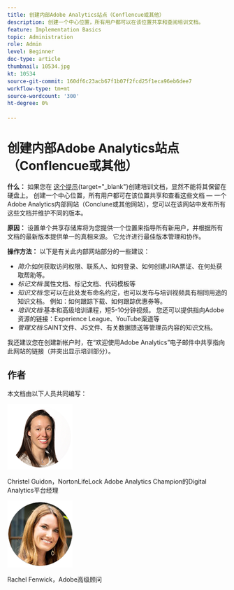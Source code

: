 ```yaml
---
title: 创建内部Adobe Analytics站点（Conflencue或其他）
description: 创建一个中心位置，所有用户都可以在该位置共享和查阅培训文档。
feature: Implementation Basics
topic: Administration
role: Admin
level: Beginner
doc-type: article
thumbnail: 10534.jpg
kt: 10534
source-git-commit: 160df6c23acb67f1b07f2fcd25f1eca96eb6dee7
workflow-type: tm+mt
source-wordcount: '300'
ht-degree: 0%

---
```



# 创建内部Adobe Analytics站点（Conflencue或其他）

**什么：** 如果您在 [这个提示](create-basic-videos-and-training.md){target=&quot;_blank&quot;}创建培训文档，显然不能将其保留在硬盘上。 创建一个中心位置，所有用户都可在该位置共享和查看这些文档 — 一个Adobe Analytics内部网站（Conclune或其他网站），您可以在该网站中发布所有这些文档并维护不同的版本。

**原因：** 设置单个共享存储库将为您提供一个位置来指导所有新用户，并根据所有文档的最新版本提供单一的真相来源。 它允许进行最佳版本管理和协作。

**操作方法：** 以下是有关此内部网站部分的一些建议：

* _简介_:如何获取访问权限、联系人、如何登录、如何创建JIRA票证、在何处获取帮助等。
* _标记文档_:属性文档、标记文档、代码模板等
* _知识文档_:您可以在此处发布命名约定，也可以发布与培训视频具有相同用途的知识文档。 例如：如何跟踪下载、如何跟踪优惠券等。
* _培训文档_:基本和高级培训课程，短5-10分钟视频。 您还可以提供指向Adobe资源的链接：Experience League、YouTube渠道等
* _管理文档_:SAINT文件、JS文件、有关数据馈送等管理员内容的知识文档。

我还建议您在创建新帐户时，在“欢迎使用Adobe Analytics”电子邮件中共享指向此网站的链接（并突出显示培训部分）。


## 作者

本文档由以下人员共同编写：

![克里斯特尔·吉登](assets/Christel-Headshot-150.png)

Christel Guidon，NortonLifeLock Adobe Analytics Champion的Digital Analytics平台经理

![瑞秋·芬威克](assets/Rachel-Fenwick-150.png)

Rachel Fenwick，Adobe高级顾问
